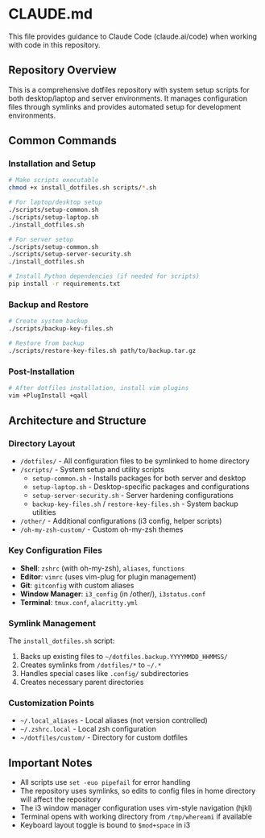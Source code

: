 # CLAUDE.md

This file provides guidance to Claude Code (claude.ai/code) when working with code in this repository.

## Repository Overview

This is a comprehensive dotfiles repository with system setup scripts for both desktop/laptop and server environments. It manages configuration files through symlinks and provides automated setup for development environments.

## Common Commands

### Installation and Setup
```bash
# Make scripts executable
chmod +x install_dotfiles.sh scripts/*.sh

# For laptop/desktop setup
./scripts/setup-common.sh
./scripts/setup-laptop.sh
./install_dotfiles.sh

# For server setup
./scripts/setup-common.sh
./scripts/setup-server-security.sh
./install_dotfiles.sh

# Install Python dependencies (if needed for scripts)
pip install -r requirements.txt
```

### Backup and Restore
```bash
# Create system backup
./scripts/backup-key-files.sh

# Restore from backup
./scripts/restore-key-files.sh path/to/backup.tar.gz
```

### Post-Installation
```bash
# After dotfiles installation, install vim plugins
vim +PlugInstall +qall
```

## Architecture and Structure

### Directory Layout
- `/dotfiles/` - All configuration files to be symlinked to home directory
- `/scripts/` - System setup and utility scripts
  - `setup-common.sh` - Installs packages for both server and desktop
  - `setup-laptop.sh` - Desktop-specific packages and configurations
  - `setup-server-security.sh` - Server hardening configurations
  - `backup-key-files.sh` / `restore-key-files.sh` - System backup utilities
- `/other/` - Additional configurations (i3 config, helper scripts)
- `/oh-my-zsh-custom/` - Custom oh-my-zsh themes

### Key Configuration Files
- **Shell**: `zshrc` (with oh-my-zsh), `aliases`, `functions`
- **Editor**: `vimrc` (uses vim-plug for plugin management)
- **Git**: `gitconfig` with custom aliases
- **Window Manager**: `i3_config` (in /other/), `i3status.conf`
- **Terminal**: `tmux.conf`, `alacritty.yml`

### Symlink Management
The `install_dotfiles.sh` script:
1. Backs up existing files to `~/dotfiles.backup.YYYYMMDD_HHMMSS/`
2. Creates symlinks from `/dotfiles/*` to `~/.*`
3. Handles special cases like `.config/` subdirectories
4. Creates necessary parent directories

### Customization Points
- `~/.local_aliases` - Local aliases (not version controlled)
- `~/.zshrc.local` - Local zsh configuration
- `~/dotfiles/custom/` - Directory for custom dotfiles

## Important Notes

- All scripts use `set -euo pipefail` for error handling
- The repository uses symlinks, so edits to config files in home directory will affect the repository
- The i3 window manager configuration uses vim-style navigation (hjkl)
- Terminal opens with working directory from `/tmp/whereami` if available
- Keyboard layout toggle is bound to `$mod+space` in i3